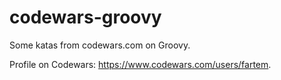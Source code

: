 # codewars-groovy

Some katas from codewars.com on Groovy.

Profile on Codewars: https://www.codewars.com/users/fartem.
